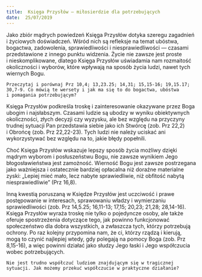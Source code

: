 ```yaml
---
title:  Księga Przysłów — miłosierdzie dla potrzebujących
date:  25/07/2019
---
```


Jako zbiór mądrych powiedzeń Księga Przysłów dotyka szeregu zagadnień i życiowych doświadczeń. Wśród nich są refleksje na temat ubóstwa, bogactwa, zadowolenia, sprawiedliwości i niesprawiedliwości — czasami przedstawione z innego punktu widzenia. Życie nie zawsze jest proste i nieskomplikowane, dlatego Księga Przysłów uświadamia nam rozmaitość okoliczności i wyborów, które wpływają na sposób życia ludzi, nawet tych wiernych Bogu.

`Przeczytaj i porównaj Prz 10,4; 13,23.25; 14,31; 15,15-16; 19,15.17; 30,7-9. Co mówią te wersety i jak ma się to do bogactwa, ubóstwa i pomagania potrzebującym?`

Księga Przysłów podkreśla troskę i zainteresowanie okazywane przez Boga ubogim i najsłabszym. Czasami ludzie są ubodzy w wyniku obiektywnych okoliczności, złych decyzji czy wyzysku, ale bez względu na przyczyny trudnej sytuacji Pan przedstawia siebie jako ich Stwórcę (zob. Prz 22,2) i Obrońcę (zob. Prz 22,22-23). Tych ludzi nie należy uciskać ani wykorzystywać bez względu na to, jakie błędy popełnili.

Choć Księga Przysłów wskazuje lepszy sposób życia możliwy dzięki mądrym wyborom i posłuszeństwu Bogu, nie zawsze wynikiem Jego błogosławieństwa jest zamożność. Wierność Bogu jest zawsze postrzegana jako ważniejsza i ostatecznie bardziej opłacalna niż doraźne materialne zyski: „Lepiej mieć mało, lecz nabyte sprawiedliwie, niż obfitość nabytą niesprawiedliwie” (Prz 16,8).

Inną kwestią poruszaną w Księdze Przysłów jest uczciwość i prawe postępowanie w interesach, sprawowaniu władzy i wymierzaniu sprawiedliwości (zob. Prz 14,5.25; 16,11-13; 17,15; 20,23; 21,28; 28,14-16). Księga Przysłów wyraża troskę nie tylko o pojedyncze osoby, ale także oferuje spostrzeżenia dotyczące tego, jak powinno funkcjonować społeczeństwo dla dobra wszystkich, a zwłaszcza tych, którzy potrzebują ochrony. Po raz kolejny przypomina nam, że ci, którzy rządzą i kierują, mogą to czynić najlepiej wtedy, gdy polegają na pomocy Boga (zob. Prz 8,15-16), a więc powinni działać jako słudzy Jego łaski i Jego współczucia wobec potrzebujących.

`Nie jest trudno współczuć ludziom znajdującym się w tragicznej sytuacji. Jak możemy przekuć współczucie w praktyczne działanie?`